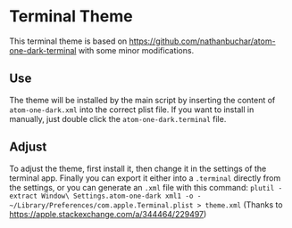 # Terminal Theme

This terminal theme is based on https://github.com/nathanbuchar/atom-one-dark-terminal with some minor modifications.

## Use

The theme will be installed by the main script by inserting the content of `atom-one-dark.xml` into the correct plist file. If you want to install in manually, just double click the `atom-one-dark.terminal` file.

## Adjust

To adjust the theme, first install it, then change it in the settings of the terminal app. Finally you can  export it either into a `.terminal` directly from the settings, or you can generate an `.xml` file with this command: `plutil -extract Window\ Settings.atom-one-dark xml1 -o - ~/Library/Preferences/com.apple.Terminal.plist > theme.xml` (Thanks to https://apple.stackexchange.com/a/344464/229497)